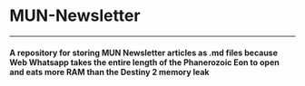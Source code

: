 # MUN-Newsletter
---
#### A repository for storing MUN Newsletter articles as .md files because Web Whatsapp takes the entire length of the Phanerozoic Eon to open and eats more RAM than the Destiny 2 memory leak
